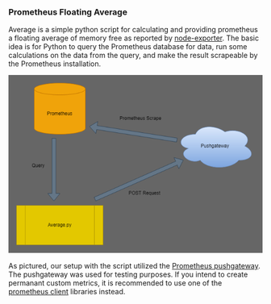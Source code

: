 ### Prometheus Floating Average

Average is a simple python script for calculating and providing prometheus a floating average of memory free as reported by [node-exporter](https://github.com/prometheus/node_exporter). The basic idea is for Python to query the Prometheus database for data, run some calculations on the data from the query, and make the result scrapeable by the Prometheus installation. 

![Diagram](average.drawio.png)

As pictured, our setup with the script utilized the [Prometheus pushgateway](https://github.com/prometheus/pushgateway). The pushgateway was used for testing purposes. If you intend to create permanant custom metrics, it is recommended to use one of the [prometheus client](https://github.com/prometheus/client_python) libraries instead.
